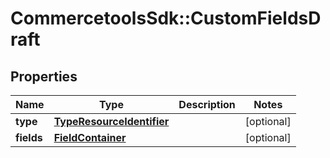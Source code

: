 # CommercetoolsSdk::CustomFieldsDraft

## Properties
Name | Type | Description | Notes
------------ | ------------- | ------------- | -------------
**type** | [**TypeResourceIdentifier**](TypeResourceIdentifier.md) |  | [optional] 
**fields** | [**FieldContainer**](FieldContainer.md) |  | [optional] 


